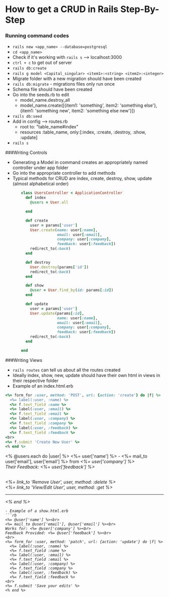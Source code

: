 # How to get a CRUD in Rails Step-By-Step

### Running command codes
- `rails new <app_name> --database=postgresql`
- `cd <app_name>`
- Check if it's working with `rails s` --> localhost:3000
- `ctrl + c` to get out of server
- `rails db:create`
- `rails g model <Capital_singular> <item1>:<string> <item2>:<integer>`
- Migrate folder with a new migration should have been created
- `rails db:migrate` - migrations files only run once
- Schema file should have been created
- Go into the seeds.rb to edit
    - model_name.destroy_all
    - model_name.create([{item1: 'something', item2: 'something else'}, {item1: 'something new', item2: 'something else new'}])
- `rails db:seed`
- Add in config --> routes.rb
    - root to: "table_name#index"
    - resources :table_name, only:[:index, :create, :destroy, :show, :update]
- `rails s`

###Writing Controls
- Generating a Model in command creates an appropriately named controller under app folder
- Go into the appropriate controller to add methods
- Typical methods for CRUD are index, create, destroy, show, update (almost alphabetical order)
 ```rb
        class UsersController < ApplicationController
          def index
            @users = User.all

          end

          def create
            user = params['user']
            User.create(name: user[:name],
                        email: user[:email],
                        company: user[:company],
                        feedback: user[:feedback])
            redirect_to(:back)
          end

          def destroy
            User.destroy(params['id'])
            redirect_to(:back)
          end

          def show
            @user = User.find_by(id: params[:id])
          end

          def update
            user = params['user']
            User.update(params[:id],
                        name: user[:name],
                        email: user[:email],
                        company: user[:company],
                        feedback: user[:feedback])
            redirect_to(:back)
          end

        end
```

###Writing Views
- `rails routes` can tell us about all the routes created
- Ideally index, show, new, update should have their own html in views in their respective folder
- Example of an index.html.erb
```rb
<%= form_for :user, method: 'POST', url: {action: 'create'} do |f| %>
  <%= label(:user, :name) %>
  <%= f.text_field :name %>
  <%= label(:user, :email) %>
  <%= f.text_field :email %>
  <%= label(:user, :company) %>
  <%= f.text_field :company %>
  <%= label(:user, :feedback) %>
  <%= f.text_field :feedback %>
<br>
<%= f.submit 'Create New User' %>
<% end %>
```
<% @users.each do |user| %>
  <%= user['name'] %> -
  <%= mail_to user['email'], user['email'] %>
  from
  <i><%= user['company'] %><i>
  <br>
  Their Feedback:
  <i><%= user['feedback'] %><i>
  <br><br>

  <%= link_to 'Remove User', user, method: :delete %><br>
  <%= link_to 'View/Edit User', user, method: :get %><br>
  <hr>

  <% end %>
```
- Example of a show.html.erb
```rb
<%= @user['name'] %><br>
<%= mail_to @user['email'], @user['email'] %><br>
Works for: <%= @user['company'] %><br>
Feedback Provided: <%= @user['feedback'] %><br>
<br>
<%= form_for :user, method: 'patch', url: {action: 'update'} do |f| %>
  <%= label(:user, :name) %>
  <%= f.text_field :name %>
  <%= label(:user, :email) %>
  <%= f.text_field :email %>
  <%= label(:user, :company) %>
  <%= f.text_field :company %>
  <%= label(:user, :feedback) %>
  <%= f.text_field :feedback %>
<br>
<%= f.submit 'Save your edits' %>
<% end %>
```

